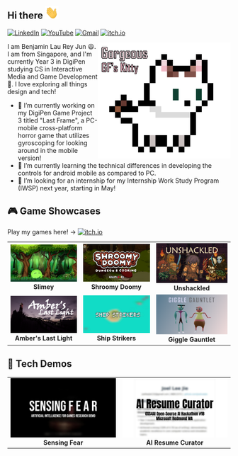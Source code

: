 ## Hi there <img src="https://raw.githubusercontent.com/ABSphreak/ABSphreak/master/gifs/Hi.gif" width="30px">

[![LinkedIn](https://img.shields.io/badge/-LinkedIn-blue?logo=linkedin&logoColor=white&style=flat)](https://www.linkedin.com/in/ben-lrj)
[![YouTube](https://img.shields.io/badge/-YouTube-red?logo=youtube&logoColor=white&style=flat)](https://www.youtube.com/@benjaminlrj)
[![Gmail](https://img.shields.io/badge/-Gmail-D14836?logo=gmail&logoColor=white&style=flat)](mailto:2301322@sit.singaporetech.edu.sg)
[![itch.io](https://img.shields.io/badge/-itch.io-FA5C5C?logo=itch.io&logoColor=white&style=flat)](https://benjaminlrj.itch.io/)


<img align="right" src="https://github.com/benjaminlrj/benjaminlrj/blob/e73c8afedab2d09e2c5f6230ea33848798bb6b17/Assets/gorgeous.gif?raw=true" width="300" />

I am Benjamin Lau Rey Jun 😃. I am from Singapore, and I'm currently Year 3 in DigiPen studying CS in Interactive Media and Game Development 🏫. I love exploring all things design and tech!

- 🔭 I’m currently working on my DigiPen Game Project 3 titled "Last Frame", a PC-mobile cross-platform horror game that utilizes gyroscoping for looking around in the mobile version!
- 🌱 I’m currently learning the technical differences in developing the controls for android mobile as compared to PC.
- 👯 I’m looking for an internship for my Internship Work Study Program (IWSP) next year, starting in May!  

## 🎮 Game Showcases

Play my games here! -> [![itch.io](https://img.shields.io/badge/-itch.io-FA5C5C?logo=itch.io&logoColor=white&style=flat)](https://benjaminlrj.itch.io/)
<table>
  <tr>
    <td align="center">
      <a href="https://www.youtube.com/watch?v=BO1fiwwXRZI&list=PLyj0Z4ENDkJQfRBMRu-osOLVpElsTp6NE&index=6">
        <img src="https://github.com/benjaminlrj/benjaminlrj/blob/main/Assets/Slimey_Trailer_Thumbnail.jpg?raw=true" width="250">
      </a>
      <br><b>Slimey</b>
    </td>
    <td align="center">
      <a href="https://www.youtube.com/watch?v=0rmqW_Kb_tw&list=PLyj0Z4ENDkJQfRBMRu-osOLVpElsTp6NE&index=5&t=9s">
        <img src="https://github.com/benjaminlrj/benjaminlrj/blob/main/Assets/ShroomyDoomy_Thumbnail.png?raw=true" width="250">
      </a>
      <br><b>Shroomy Doomy</b>
    </td>
    <td align="center">
      <a href="https://www.youtube.com/watch?v=IYML-TccWYo&list=PLyj0Z4ENDkJQfRBMRu-osOLVpElsTp6NE&index=3">
        <img src="https://github.com/benjaminlrj/benjaminlrj/blob/main/Assets/Unshackled_Thumbnail.png?raw=true" width="250">
      </a>
      <br><b>Unshackled</b>
    </td>
  </tr>
  <tr>
    <td align="center">
      <a href="https://www.youtube.com/watch?v=THrlbhBIuq0&list=PLyj0Z4ENDkJQfRBMRu-osOLVpElsTp6NE&index=2">
        <img src="https://github.com/benjaminlrj/benjaminlrj/blob/main/Assets/AmbersLastLight_Thumbnail.png?raw=true" width="250">
      </a>
      <br><b>Amber's Last Light</b>
    </td>
    <td align="center">
      <a href="https://www.youtube.com/watch?v=uux8_BSbW14&list=PLyj0Z4ENDkJQfRBMRu-osOLVpElsTp6NE&index=8">
        <img src="https://github.com/benjaminlrj/benjaminlrj/blob/main/Assets/Frosties_Thumbnail.jpg?raw=true" width="250">
      </a>
      <br><b>Ship Strikers</b>
    </td>
    <td align="center">
      <a href="https://www.youtube.com/watch?v=cCeKFVCbCqY&list=PLyj0Z4ENDkJQfRBMRu-osOLVpElsTp6NE&index=6">
        <img src="https://github.com/benjaminlrj/benjaminlrj/blob/main/Assets/GiggleGauntlet_Thumbnail.png?raw=true" width="250">
      </a>
      <br><b>Giggle Gauntlet</b>
    </td>
  </tr>
</table>

## 🧪 Tech Demos

<table>
  <tr>
    <td align="center">
      <a href="https://www.youtube.com/watch?v=5_gaqJpCSwQ&list=PLyj0Z4ENDkJQfRBMRu-osOLVpElsTp6NE&index=1">
        <img src="https://github.com/benjaminlrj/benjaminlrj/blob/main/Assets/SensingFear_Tech_Demo_Thumbnail.jpg?raw=true" width="250">
      </a>
      <br><b>Sensing Fear</b>
    </td>
    <td align="center">
      <a href="https://www.youtube.com/watch?v=B7KnT_SCvV4&list=PLyj0Z4ENDkJQfRBMRu-osOLVpElsTp6NE&index=4">
        <img src="https://github.com/benjaminlrj/benjaminlrj/blob/main/Assets/AIResumeCurator_Thumbnail.jpg?raw=true" width="250">
      </a>
      <br><b>AI Resume Curator</b>
    </td>
  </tr>
</table>

